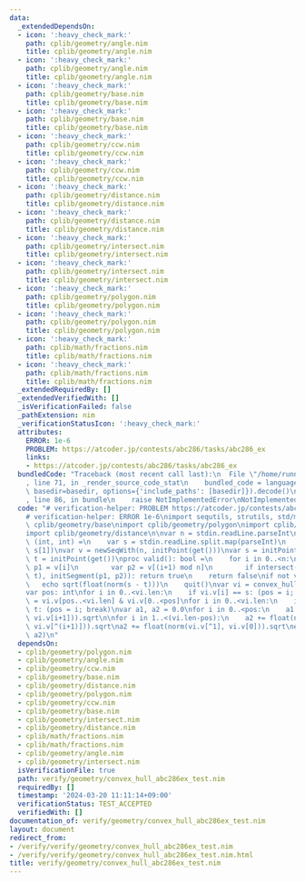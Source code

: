 ```yaml
---
data:
  _extendedDependsOn:
  - icon: ':heavy_check_mark:'
    path: cplib/geometry/angle.nim
    title: cplib/geometry/angle.nim
  - icon: ':heavy_check_mark:'
    path: cplib/geometry/angle.nim
    title: cplib/geometry/angle.nim
  - icon: ':heavy_check_mark:'
    path: cplib/geometry/base.nim
    title: cplib/geometry/base.nim
  - icon: ':heavy_check_mark:'
    path: cplib/geometry/base.nim
    title: cplib/geometry/base.nim
  - icon: ':heavy_check_mark:'
    path: cplib/geometry/ccw.nim
    title: cplib/geometry/ccw.nim
  - icon: ':heavy_check_mark:'
    path: cplib/geometry/ccw.nim
    title: cplib/geometry/ccw.nim
  - icon: ':heavy_check_mark:'
    path: cplib/geometry/distance.nim
    title: cplib/geometry/distance.nim
  - icon: ':heavy_check_mark:'
    path: cplib/geometry/distance.nim
    title: cplib/geometry/distance.nim
  - icon: ':heavy_check_mark:'
    path: cplib/geometry/intersect.nim
    title: cplib/geometry/intersect.nim
  - icon: ':heavy_check_mark:'
    path: cplib/geometry/intersect.nim
    title: cplib/geometry/intersect.nim
  - icon: ':heavy_check_mark:'
    path: cplib/geometry/polygon.nim
    title: cplib/geometry/polygon.nim
  - icon: ':heavy_check_mark:'
    path: cplib/geometry/polygon.nim
    title: cplib/geometry/polygon.nim
  - icon: ':heavy_check_mark:'
    path: cplib/math/fractions.nim
    title: cplib/math/fractions.nim
  - icon: ':heavy_check_mark:'
    path: cplib/math/fractions.nim
    title: cplib/math/fractions.nim
  _extendedRequiredBy: []
  _extendedVerifiedWith: []
  _isVerificationFailed: false
  _pathExtension: nim
  _verificationStatusIcon: ':heavy_check_mark:'
  attributes:
    ERROR: 1e-6
    PROBLEM: https://atcoder.jp/contests/abc286/tasks/abc286_ex
    links:
    - https://atcoder.jp/contests/abc286/tasks/abc286_ex
  bundledCode: "Traceback (most recent call last):\n  File \"/home/runner/.local/lib/python3.10/site-packages/onlinejudge_verify/documentation/build.py\"\
    , line 71, in _render_source_code_stat\n    bundled_code = language.bundle(stat.path,\
    \ basedir=basedir, options={'include_paths': [basedir]}).decode()\n  File \"/home/runner/.local/lib/python3.10/site-packages/onlinejudge_verify/languages/nim.py\"\
    , line 86, in bundle\n    raise NotImplementedError\nNotImplementedError\n"
  code: "# verification-helper: PROBLEM https://atcoder.jp/contests/abc286/tasks/abc286_ex\n\
    # verification-helper: ERROR 1e-6\nimport sequtils, strutils, std/math\nimport\
    \ cplib/geometry/base\nimport cplib/geometry/polygon\nimport cplib/geometry/intersect\n\
    import cplib/geometry/distance\n\nvar n = stdin.readLine.parseInt\nproc get():\
    \ (int, int) =\n    var s = stdin.readLine.split.map(parseInt)\n    return (s[0],\
    \ s[1])\nvar v = newSeqWith(n, initPoint(get()))\nvar s = initPoint(get())\nvar\
    \ t = initPoint(get())\nproc valid(): bool =\n    for i in 0..<n:\n        var\
    \ p1 = v[i]\n        var p2 = v[(i+1) mod n]\n        if intersect(initSegment(s,\
    \ t), initSegment(p1, p2)): return true\n    return false\nif not valid():\n \
    \   echo sqrt(float(norm(s - t)))\n    quit()\nvar vi = convex_hull(v & @[s, t])\n\
    var pos: int\nfor i in 0..<vi.len:\n    if vi.v[i] == s: (pos = i; break)\nvi.v\
    \ = vi.v[pos..<vi.len] & vi.v[0..<pos]\nfor i in 0..<vi.len:\n    if vi.v[i] ==\
    \ t: (pos = i; break)\nvar a1, a2 = 0.0\nfor i in 0..<pos:\n    a1 += float(norm(vi.v[i],\
    \ vi.v[i+1])).sqrt\n\nfor i in 1..<(vi.len-pos):\n    a2 += float(norm(vi.v[^(i)],\
    \ vi.v[^(i+1)])).sqrt\na2 += float(norm(vi.v[^1], vi.v[0])).sqrt\necho min(a1,\
    \ a2)\n"
  dependsOn:
  - cplib/geometry/polygon.nim
  - cplib/geometry/angle.nim
  - cplib/geometry/ccw.nim
  - cplib/geometry/base.nim
  - cplib/geometry/distance.nim
  - cplib/geometry/polygon.nim
  - cplib/geometry/ccw.nim
  - cplib/geometry/base.nim
  - cplib/geometry/intersect.nim
  - cplib/geometry/distance.nim
  - cplib/math/fractions.nim
  - cplib/math/fractions.nim
  - cplib/geometry/angle.nim
  - cplib/geometry/intersect.nim
  isVerificationFile: true
  path: verify/geometry/convex_hull_abc286ex_test.nim
  requiredBy: []
  timestamp: '2024-03-20 11:11:14+09:00'
  verificationStatus: TEST_ACCEPTED
  verifiedWith: []
documentation_of: verify/geometry/convex_hull_abc286ex_test.nim
layout: document
redirect_from:
- /verify/verify/geometry/convex_hull_abc286ex_test.nim
- /verify/verify/geometry/convex_hull_abc286ex_test.nim.html
title: verify/geometry/convex_hull_abc286ex_test.nim
---
```

